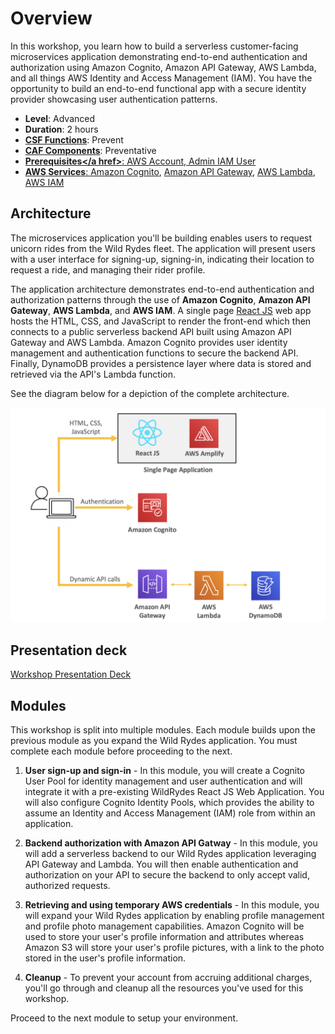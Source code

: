 # Overview

In this workshop, you learn how to build a serverless customer-facing microservices application demonstrating end-to-end authentication and authorization using Amazon Cognito, Amazon API Gateway, AWS Lambda, and all things AWS Identity and Access Management (IAM). You have the opportunity to build an end-to-end functional app with a secure identity provider showcasing user authentication patterns. 

* **Level**: Advanced
* **Duration**: 2 hours
* **<a href="https://www.nist.gov/cyberframework/online-learning/components-framework" target="_blank">CSF Functions</a>**: Prevent
* **<a href="https://d0.awsstatic.com/whitepapers/AWS_CAF_Security_Perspective.pdf" target="_blank">CAF Components</a>**: Preventative
* **<a href="https://awssecworkshops.com/getting-started/" target="_blank">Prerequisites</a href>**: AWS Account, Admin IAM User
* **AWS Services**: <a href="https://aws.amazon.com/cognito/" target="_blank">Amazon Cognito</a>, <a href="https://aws.amazon.com/api-gateway/" target="_blank">Amazon API Gateway</a>, <a href="https://aws.amazon.com/lambda/" target="_blank">AWS Lambda</a>, <a href="https://aws.amazon.com/iam/" target="_blank">AWS IAM</a>

## Architecture

The microservices application you'll be building enables users to request unicorn rides from the Wild Rydes fleet. The application will present users with a user interface for signing-up, signing-in, indicating their location to request a ride, and managing their rider profile.

The application architecture demonstrates end-to-end authentication and authorization patterns through the use of **Amazon Cognito**, **Amazon API Gateway**, **AWS Lambda**, and **AWS IAM**. A single page <a href="https://reactjs.org/" target="_blank">React JS</a> web app hosts the HTML, CSS, and JavaScript to render the front-end which then connects to a public serverless backend API built using Amazon API Gateway and AWS Lambda. Amazon Cognito provides user identity management and authentication functions to secure the backend API. Finally, DynamoDB provides a persistence layer where data is stored and retrieved via the API's Lambda function.

See the diagram below for a depiction of the complete architecture.

![Wild Rydes Web Application Architecture](./images/wildrydes-complete-architecture.png)

## Presentation deck
<a href="./images/SEC403.pdf" target="_blank">Workshop Presentation Deck</a>

## Modules

This workshop is split into multiple modules. Each module builds upon the previous module as you expand the Wild Rydes application. You must complete each module before proceeding to the next.

1. **User sign-up and sign-in** - In this module, you will create a Cognito User Pool for identity management and user authentication and will integrate it with a pre-existing WildRydes React JS Web Application. You will also configure Cognito Identity Pools, which provides the ability to assume an Identity and Access Management (IAM) role from within an application.

2. **Backend authorization with Amazon API Gatway** - In this module, you will add a serverless backend to our Wild Rydes application leveraging API Gateway and Lambda. You will then enable authentication and authorization on your API to secure the backend to only accept valid, authorized requests.

3. **Retrieving and using temporary AWS credentials** - In this module, you will expand your Wild Rydes application by enabling profile management and profile photo management capabilities. Amazon Cognito will be used to store your user's profile information and attributes whereas Amazon S3 will store your user's profile pictures, with a link to the photo stored in the user's profile information.

4. **Cleanup** - To prevent your account from accruing additional charges, you'll go through and cleanup all the resources you've used for this workshop.



Proceed to the next module to setup your environment.

